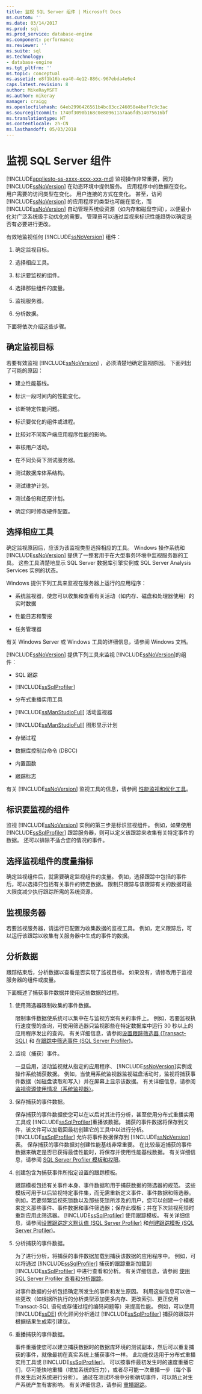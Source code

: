 ```yaml
---
title: 监视 SQL Server 组件 | Microsoft Docs
ms.custom: ''
ms.date: 03/14/2017
ms.prod: sql
ms.prod_service: database-engine
ms.component: performance
ms.reviewer: ''
ms.suite: sql
ms.technology:
- database-engine
ms.tgt_pltfrm: ''
ms.topic: conceptual
ms.assetid: e8f1b16b-ea40-4e12-886c-967ebda4e6e4
caps.latest.revision: 8
author: MikeRayMSFT
ms.author: mikeray
manager: craigg
ms.openlocfilehash: 64eb2996426561b4bc83cc246058e4bef7c9c3ac
ms.sourcegitcommit: 1740f3090b168c0e809611a7aa6fd514075616bf
ms.translationtype: HT
ms.contentlocale: zh-CN
ms.lasthandoff: 05/03/2018
---
```

# <a name="monitor-sql-server-components"></a>监视 SQL Server 组件
[!INCLUDE[appliesto-ss-xxxx-xxxx-xxx-md](../../includes/appliesto-ss-xxxx-xxxx-xxx-md.md)]
  监视操作非常重要，因为 [!INCLUDE[ssNoVersion](../../includes/ssnoversion-md.md)] 在动态环境中提供服务。 应用程序中的数据在变化。 用户需要的访问类型在变化。 用户连接的方式在变化。 甚至，访问 [!INCLUDE[ssNoVersion](../../includes/ssnoversion-md.md)] 的应用程序的类型也可能在变化，而 [!INCLUDE[ssNoVersion](../../includes/ssnoversion-md.md)] 自动管理系统级资源（如内存和磁盘空间），以便最小化对广泛系统级手动优化的需要。 管理员可以通过监视来标识性能趋势以确定是否有必要进行更改。  
  
 有效地监视任何 [!INCLUDE[ssNoVersion](../../includes/ssnoversion-md.md)] 组件：  
  
1.  确定监视目标。  
  
2.  选择相应工具。  
  
3.  标识要监视的组件。  
  
4.  选择那些组件的度量。  
  
5.  监视服务器。  
  
6.  分析数据。  
  
 下面将依次介绍这些步骤。  
  
## <a name="determine-your-monitoring-goals"></a>确定监视目标  
 若要有效监视 [!INCLUDE[ssNoVersion](../../includes/ssnoversion-md.md)] ，必须清楚地确定监视原因。 下面列出了可能的原因：  
  
-   建立性能基线。  
  
-   标识一段时间内的性能变化。  
  
-   诊断特定性能问题。  
  
-   标识要优化的组件或进程。  
  
-   比较对不同客户端应用程序性能的影响。  
  
-   审核用户活动。  
  
-   在不同负荷下测试服务器。  
  
-   测试数据库体系结构。  
  
-   测试维护计划。  
  
-   测试备份和还原计划。  
  
-   确定何时修改硬件配置。  
  
## <a name="select-the-appropriate-tool"></a>选择相应工具  
 确定监视原因后，应该为该监视类型选择相应的工具。 Windows 操作系统和 [!INCLUDE[ssNoVersion](../../includes/ssnoversion-md.md)] 提供了一整套用于在大型事务环境中监视服务器的工具。 这些工具清楚地显示 SQL Server 数据库引擎实例或 SQL Server Analysis Services 实例的状态。  
  
 Windows 提供下列工具来监视在服务器上运行的应用程序：  
  
-   系统监视器，使您可以收集和查看有关活动（如内存、磁盘和处理器使用）的实时数据  
  
-   性能日志和警报  
  
-   任务管理器  
  
 有关 Windows Server 或 Windows 工具的详细信息，请参阅 Windows 文档。  
  
 [!INCLUDE[ssNoVersion](../../includes/ssnoversion-md.md)] 提供下列工具来监视 [!INCLUDE[ssNoVersion](../../includes/ssnoversion-md.md)]的组件：  
  
-   SQL 跟踪  
  
-   [!INCLUDE[ssSqlProfiler](../../includes/sssqlprofiler-md.md)]  
  
-   分布式重播实用工具  
  
-   [!INCLUDE[ssManStudioFull](../../includes/ssmanstudiofull-md.md)] 活动监视器  
  
-   [!INCLUDE[ssManStudioFull](../../includes/ssmanstudiofull-md.md)] 图形显示计划  
  
-   存储过程  
  
-   数据库控制台命令 (DBCC)  
  
-   内置函数  
  
-   跟踪标志  
  
 有关 [!INCLUDE[ssNoVersion](../../includes/ssnoversion-md.md)] 监视工具的信息，请参阅 [性能监视和优化工具](../../relational-databases/performance/performance-monitoring-and-tuning-tools.md)。  
  
## <a name="identify-the-components-to-monitor"></a>标识要监视的组件  
 监视 [!INCLUDE[ssNoVersion](../../includes/ssnoversion-md.md)] 实例的第三步是标识监视组件。 例如，如果使用 [!INCLUDE[ssSqlProfiler](../../includes/sssqlprofiler-md.md)] 跟踪服务器，则可以定义该跟踪来收集有关特定事件的数据。 还可以排除不适合您的情况的事件。  
  
## <a name="select-metrics-for-monitored-components"></a>选择监视组件的度量指标  
 确定监视组件后，就需要确定监视组件的度量。 例如，选择跟踪中包括的事件后，可以选择只包括有关事件的特定数据。 限制只跟踪与该跟踪有关的数据可最大限度减少执行跟踪所需的系统资源。  
  
## <a name="monitor-the-server"></a>监视服务器  
 若要监视服务器，请运行已配置为收集数据的监视工具。 例如，定义跟踪后，可以运行该跟踪以收集有关服务器中生成的事件的数据。  
  
## <a name="analyze-the-data"></a>分析数据  
 跟踪结束后，分析数据以查看是否实现了监视目标。 如果没有，请修改用于监视服务器的组件或度量。  
  
 下面概述了捕获事件数据并使用这些数据的过程。  
  
1.  使用筛选器限制收集的事件数据。  
  
     限制事件数据使系统可以集中在与监视方案有关的事件上。 例如，若要监视执行速度慢的查询，可使用筛选器只监视那些在特定数据库中运行 30 秒以上的应用程序发出的查询。 有关详细信息，请参阅[设置跟踪筛选器 (Transact-SQL)](../../relational-databases/sql-trace/set-a-trace-filter-transact-sql.md) 和 [在跟踪中筛选事件 (SQL Server Profiler)](../../tools/sql-server-profiler/filter-events-in-a-trace-sql-server-profiler.md)。  
  
2.  监视（捕获）事件。  
  
     一旦启用，活动监视就从指定的应用程序、 [!INCLUDE[ssNoVersion](../../includes/ssnoversion-md.md)]实例或操作系统捕获数据。 例如，当使用系统监视器监视磁盘活动时，监视将捕获事件数据（如磁盘读取和写入）并在屏幕上显示该数据。 有关详细信息，请参阅[监视资源使用情况（系统监视器）](../../relational-databases/performance-monitor/monitor-resource-usage-system-monitor.md)。  
  
3.  保存捕获的事件数据。  
  
     保存捕获的事件数据使您可以在以后对其进行分析，甚至使用分布式重播实用工具或 [!INCLUDE[ssSqlProfiler](../../includes/sssqlprofiler-md.md)]重播该数据。 捕获的事件数据将保存到文件，该文件可以加载回最初创建它的工具中以进行分析。 [!INCLUDE[ssSqlProfiler](../../includes/sssqlprofiler-md.md)] 允许将事件数据保存到 [!INCLUDE[ssNoVersion](../../includes/ssnoversion-md.md)] 表。 保存捕获的事件数据对创建性能基线非常重要。 在比较最近捕获的事件数据来确定是否已获得最佳性能时，将保存并使用性能基线数据。 有关详细信息，请参阅 [SQL Server Profiler 模板和权限](../../tools/sql-server-profiler/sql-server-profiler-templates-and-permissions.md)。  
  
4.  创建包含为捕获事件所指定设置的跟踪模板。  
  
     跟踪模板包括有关事件本身、事件数据和用于捕获数据的筛选器的规范。 这些模板可用于以后监视特定事件集，而无需重新定义事件、事件数据和筛选器。 例如，若要频繁监视死锁数以及那些死锁所涉及的用户，您可以创建一个模板来定义那些事件、事件数据和事件筛选器；保存此模板；并在下次监视死锁时重新应用此筛选器。 [!INCLUDE[ssSqlProfiler](../../includes/sssqlprofiler-md.md)] 使用跟踪模板。 有关详细信息，请参阅[设置跟踪定义默认值 (SQL Server Profiler)](../../tools/sql-server-profiler/set-trace-definition-defaults-sql-server-profiler.md) 和[创建跟踪模板 (SQL Server Profiler)](../../tools/sql-server-profiler/create-a-trace-template-sql-server-profiler.md)。  
  
5.  分析捕获的事件数据。  
  
     为了进行分析，将捕获的事件数据加载到捕获该数据的应用程序中。 例如，可以将通过 [!INCLUDE[ssSqlProfiler](../../includes/sssqlprofiler-md.md)] 捕获的跟踪重新加载到 [!INCLUDE[ssSqlProfiler](../../includes/sssqlprofiler-md.md)] 中进行查看和分析。 有关详细信息，请参阅 [使用 SQL Server Profiler 查看和分析跟踪](../../tools/sql-server-profiler/view-and-analyze-traces-with-sql-server-profiler.md)。  
  
     对事件数据的分析包括确定所发生的事件和发生原因。 利用这些信息可以做一些更改（如根据所执行的分析类型添加更多内存、更改索引、更正使用 Transact-SQL 语句或存储过程的编码问题等）来提高性能。 例如，可以使用 [!INCLUDE[ssDE](../../includes/ssde-md.md)] 优化顾问分析通过 [!INCLUDE[ssSqlProfiler](../../includes/sssqlprofiler-md.md)] 捕获的跟踪并根据结果生成索引建议。  
  
6.  重播捕获的事件数据。  
  
     事件重播使您可以建立捕获数据时的数据库环境的测试副本，然后可以重复捕获的事件，就像最初在真实系统上捕获事件一样。 此功能仅适用于分布式重播实用工具或 [!INCLUDE[ssSqlProfiler](../../includes/sssqlprofiler-md.md)]。 可以按事件最初发生时的速度重播它们，尽可能快地重播（增加系统的压力），或者尽可能一次重播一步（每个事件发生后对系统进行分析）。 通过在测试环境中分析确切事件，可以防止对生产系统产生有害影响。 有关详细信息，请参阅 [重播跟踪](../../tools/sql-server-profiler/replay-traces.md)。  
  
  
